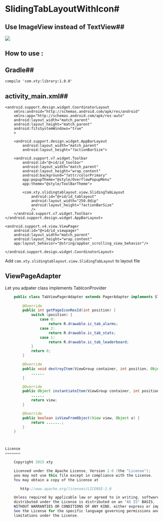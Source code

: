 # SlidingTabLayoutWithIcon#
## Use ImageView instead of TextView##
![](https://github.com/swjjxyxty/SlidingTabLayoutWithIcon/blob/master/preview.gif)

## How to use : ##
## Gradle##
	compile 'com.xty:library:1.0.0'
## activity_main.xml##

	<android.support.design.widget.CoordinatorLayout
    	xmlns:android="http://schemas.android.com/apk/res/android"
	    xmlns:app="http://schemas.android.com/apk/res-auto"
	    android:layout_width="match_parent"
	    android:layout_height="match_parent"
	    android:fitsSystemWindows="true"
    	>

	    <android.support.design.widget.AppBarLayout
	        android:layout_width="match_parent"
	        android:layout_height="?actionBarSize">

        <android.support.v7.widget.Toolbar
            android:id="@+id/id_toolbar"
            android:layout_width="match_parent"
            android:layout_height="wrap_content"
            android:background="?attr/colorPrimary"
            app:popupTheme="@style/OverflowPopupMenu"
            app:theme="@style/ToolBarTheme">

            <com.xty.slidingtablayout.view.SlidingTabLayout
                android:id="@+id/id_tablayout"
                android:layout_width="250.0dip"
                android:layout_height="?actionBarSize"
                />
        </android.support.v7.widget.Toolbar>
    </android.support.design.widget.AppBarLayout>

    <android.support.v4.view.ViewPager
        android:id="@+id/id_viewpager"
        android:layout_width="match_parent"
        android:layout_height="wrap_content"
        app:layout_behavior="@string/appbar_scrolling_view_behavior"/>

	</android.support.design.widget.CoordinatorLayout>

Add `com.xty.slidingtablayout.view.SlidingTabLayout` to layout file

## ViewPageAdapter ##
Let you adpater class implements TabIconProvider

```java
	public class TabViewPagerAdapter extends PagerAdapter implements SlidingTabLayout.TabIconProvider{
		
		@Override
	    public int getPageIconResId(int position) {
	        switch (position) {
	            case 0:
	                return R.drawable.ic_tab_alarms;
	            case 2:
	                return R.drawable.ic_tab_stats;
	            case 1:
	                return R.drawable.ic_tab_leaderboard;
	        }
	        return 0;
	    }

		@Override
	    public void destroyItem(ViewGroup container, int position, Object object) {
	        ......
	    }

		@Override
    	public Object instantiateItem(ViewGroup container, int position) {
			......
			return view;
		}

 		@Override
	    public boolean isViewFromObject(View view, Object o) {
	        return .......;
	    }
	}



License
=======

    Copyright 2015 xty

    Licensed under the Apache License, Version 2.0 (the "License");
    you may not use this file except in compliance with the License.
    You may obtain a copy of the License at

       http://www.apache.org/licenses/LICENSE-2.0

    Unless required by applicable law or agreed to in writing, software
    distributed under the License is distributed on an "AS IS" BASIS,
    WITHOUT WARRANTIES OR CONDITIONS OF ANY KIND, either express or implied.
    See the License for the specific language governing permissions and
    limitations under the License.
